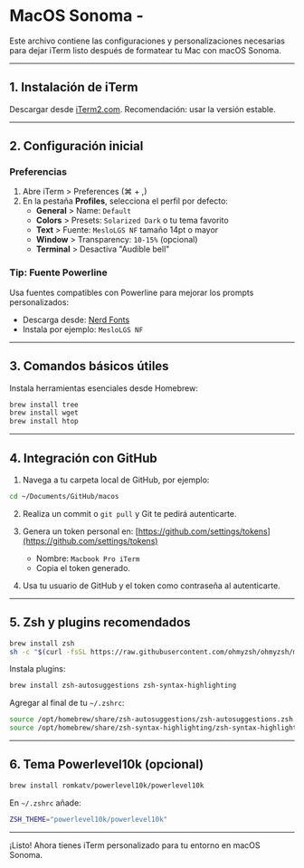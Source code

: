 # MacOS Sonoma -

Este archivo contiene las configuraciones y personalizaciones necesarias para dejar iTerm listo después de formatear tu Mac con macOS Sonoma.

---

## 1. Instalación de iTerm

Descargar desde [iTerm2.com](https://iterm2.com/). Recomendación: usar la versión estable.

---

## 2. Configuración inicial

### Preferencias

1. Abre iTerm > Preferences (⌘ + ,)
2. En la pestaña **Profiles**, selecciona el perfil por defecto:
   - **General** > Name: `Default`
   - **Colors** > Presets: `Solarized Dark` o tu tema favorito
   - **Text** > Fuente: `MesloLGS NF` tamaño 14pt o mayor
   - **Window** > Transparency: `10-15%` (opcional)
   - **Terminal** > Desactiva "Audible bell"

### Tip: Fuente Powerline

Usa fuentes compatibles con Powerline para mejorar los prompts personalizados:

- Descarga desde: [Nerd Fonts](https://www.nerdfonts.com/)
- Instala por ejemplo: `MesloLGS NF`

---

## 3. Comandos básicos útiles

Instala herramientas esenciales desde Homebrew:

```bash
brew install tree
brew install wget
brew install htop
```

---

## 4. Integración con GitHub

1. Navega a tu carpeta local de GitHub, por ejemplo:

```bash
cd ~/Documents/GitHub/macos
```

2. Realiza un commit o `git pull` y Git te pedirá autenticarte.

3. Genera un token personal en: [https://github.com/settings/tokens](https://github.com/settings/tokens)

   - Nombre: `Macbook Pro iTerm`
   - Copia el token generado.

4. Usa tu usuario de GitHub y el token como contraseña al autenticarte.

---

## 5. Zsh y plugins recomendados

```bash
brew install zsh
sh -c "$(curl -fsSL https://raw.githubusercontent.com/ohmyzsh/ohmyzsh/master/tools/install.sh)"
```

Instala plugins:

```bash
brew install zsh-autosuggestions zsh-syntax-highlighting
```

Agregar al final de tu `~/.zshrc`:

```bash
source /opt/homebrew/share/zsh-autosuggestions/zsh-autosuggestions.zsh
source /opt/homebrew/share/zsh-syntax-highlighting/zsh-syntax-highlighting.zsh
```

---

## 6. Tema Powerlevel10k (opcional)

```bash
brew install romkatv/powerlevel10k/powerlevel10k
```

En `~/.zshrc` añade:

```bash
ZSH_THEME="powerlevel10k/powerlevel10k"
```

---

¡Listo! Ahora tienes iTerm personalizado para tu entorno en macOS Sonoma.
